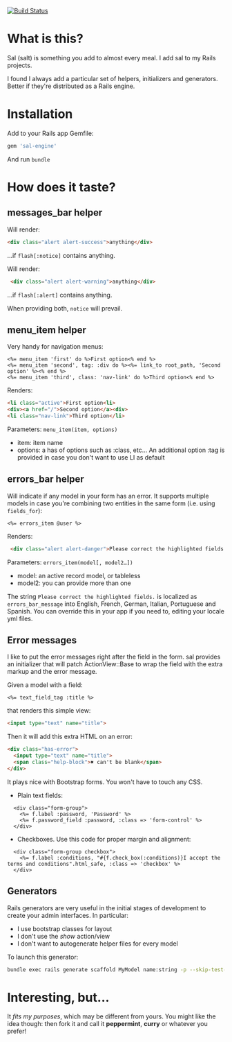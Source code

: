 [![Build Status](https://travis-ci.org/dncrht/sal.svg?branch=master)](https://travis-ci.org/dncrht/sal)

# What is this?

Sal (salt) is something you add to almost every meal. I add sal to my Rails projects.

I found I always add a particular set of helpers, initializers and generators.
Better if they're distributed as a Rails engine.

# Installation

Add to your Rails app Gemfile:
```ruby
gem 'sal-engine'
```
And run `bundle`

# How does it taste?

## messages_bar helper
Will render:
```html
<div class="alert alert-success">anything</div>
```
…if `flash[:notice]` contains anything.

Will render:
```html
 <div class="alert alert-warning">anything</div>
```
…if `flash[:alert]` contains anything.

When providing both, `notice` will prevail.

## menu_item helper
Very handy for navigation menus:
```erb
<%= menu_item 'first' do %>First option<% end %>
<%= menu_item 'second', tag: :div do %><%= link_to root_path, 'Second option' %><% end %>
<%= menu_item 'third', class: 'nav-link' do %>Third option<% end %>
```

Renders:
```html
<li class="active">First option<li>
<div><a href="/">Second option</a><div>
<li class="nav-link">Third option</li>
```

Parameters:
`menu_item(item, options)`
- item: item name
- options: a has of options such as :class, etc… An additional option :tag is provided in case you don't want to use LI as default

## errors_bar helper
Will indicate if any model in your form has an error. It supports multiple models
in case you're combining two entities in the same form (i.e. using `fields_for`):
```erb
<%= errors_item @user %>
```

Renders:
```html
 <div class="alert alert-danger">Please correct the highlighted fields.</div>
```

Parameters:
`errors_item(model[, model2…])`
- model: an active record model, or tableless
- model2: you can provide more than one

The string `Please correct the highlighted fields.` is localized as `errors_bar_message`
into English, French, German, Italian, Portuguese and Spanish. You can override
this in your app if you need to, editing your locale yml files.

## Error messages
I like to put the error messages right after the field in the form.
sal provides an initializer that will patch ActionView::Base to wrap the field
with the extra markup and the error message.

Given a model with a field:
```erb
<%= text_field_tag :title %>
```
that renders this simple view:
```html
<input type="text" name="title">
```

Then it will add this extra HTML on an error:
```html
<div class="has-error">
  <input type="text" name="title">
  <span class="help-block">✖ can't be blank</span>
</div>
```

It plays nice with Bootstrap forms. You won't have to touch any CSS.
- Plain text fields:
```erb
  <div class="form-group">
    <%= f.label :password, 'Password' %>
    <%= f.password_field :password, :class => 'form-control' %>
  </div>
```
- Checkboxes. Use this code for proper margin and alignment:
```erb
  <div class="form-group checkbox">
    <%= f.label :conditions, "#{f.check_box(:conditions)}I accept the terms and conditions".html_safe, :class => 'checkbox' %>
  </div>
```

## Generators
Rails generators are very useful in the initial stages of development to create your admin interfaces.
In particular:
- I use bootstrap classes for layout
- I don't use the _show_ action/view
- I don't want to autogenerate helper files for every model

To launch this generator:
```bash
bundle exec rails generate scaffold MyModel name:string -p --skip-test-framework
```

# Interesting, but…

It _fits my purposes_, which may be different from yours. You might like the idea
though: then fork it and call it **peppermint**, **curry** or whatever you prefer!
